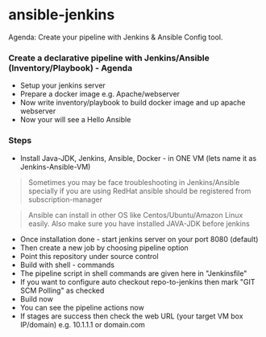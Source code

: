 # ansible-jenkins
Agenda: Create your pipeline with Jenkins &amp; Ansible Config tool. 


### Create a declarative pipeline with Jenkins/Ansible (Inventory/Playbook) - Agenda

- Setup your jenkins server
- Prepare a docker image e.g. Apache/webserver
- Now write inventory/playbook to build docker image and up apache webserver
- Now your will see a Hello Ansible


### Steps
- Install Java-JDK, Jenkins, Ansible, Docker - in ONE VM (lets name it as Jenkins-Ansible-VM)
 > Sometimes you may be face troubleshooting in Jenkins/Ansible specially if you are using RedHat ansible should be registered from subscription-manager 
 
 > Ansible can install in other OS like Centos/Ubuntu/Amazon Linux easily. Also make sure you have installed JAVA-JDK before jenkins
- Once installation done - start jenkins server on your port 8080 (default)
- Then create a new job by choosing pipeline option
- Point this repository under source control 
- Build with shell - commands 
- The pipeline script in shell commands are given here in "Jenkinsfile" 
- If you want to configure auto checkout repo-to-jenkins then mark "GIT SCM Polling" as checked
- Build now 
- You can see the pipeline actions now
- If stages are success then check the web URL (your target VM box IP/domain) e.g. 10.1.1.1 or domain.com
